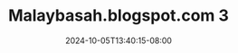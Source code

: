 --- 
title: "Malaybasah.blogspot.com 3"
description: "download  video bokep Malaybasah.blogspot.com 3 ig    "
date: 2024-10-05T13:40:15-08:00
file_code: "dok64s2b5b39"
draft: false
cover: "gmwe1u8ze6wh5eqi.jpg"
tags: ["indo", "bokep-indo", "bokep-viral", "bokep-ig"]
length: 30
fld_id: "1398469"
foldername: "Amira afiqah malaybasah.blogspot.com"
categories: ["Amira afiqah malaybasah.blogspot.com"]
views: 34
---